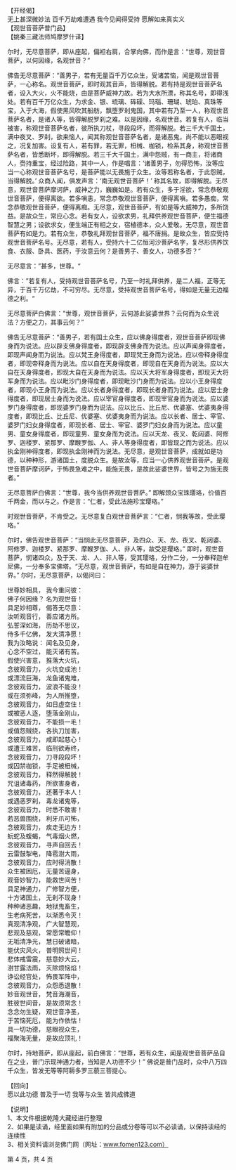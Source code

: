   【开经偈】  
  无上甚深微妙法 百千万劫难遭遇 我今见闻得受持 愿解如来真实义  
  【观世音菩萨普门品】  
  【姚秦三藏法师鸠摩罗什译】  
    
  尔时，无尽意菩萨，即从座起，偏袒右肩，合掌向佛，而作是言：“世尊，观世音菩萨，以何因缘，名观世音？”  
    
  佛告无尽意菩萨：“善男子，若有无量百千万亿众生，受诸苦恼，闻是观世音菩萨，一心称名。观世音菩萨，即时观其音声，皆得解脱。若有持是观世音菩萨名者，设入大火，火不能烧，由是菩萨威神力故。若为大水所漂，称其名号，即得浅处。若有百千万亿众生，为求金、银、琉璃、砗磲、玛瑙、珊瑚、琥珀、真珠等宝，入于大海，假使黑风吹其船舫，飘堕罗刹鬼国，其中若有乃至一人，称观世音菩萨名者，是诸人等，皆得解脱罗刹之难。以是因缘，名观世音。若复有人，临当被害，称观世音菩萨名者，彼所执刀杖，寻段段坏，而得解脱。若三千大千国土，满中夜叉、罗刹，欲来恼人，闻其称观世音菩萨名者，是诸恶鬼，尚不能以恶眼视之，况复加害。设复有人，若有罪，若无罪，杻械、枷锁，检系其身，称观世音菩萨名者，皆悉断坏，即得解脱。若三千大千国土，满中怨贼，有一商主，将诸商人，赍持重宝，经过险路，其中一人，作是唱言：‘诸善男子，勿得恐怖，汝等应当一心称观世音菩萨名号，是菩萨能以无畏施于众生。汝等若称名者，于此怨贼，当得解脱。’ 众商人闻，俱发声言：‘南无观世音菩萨！’ 称其名故，即得解脱。无尽意，观世音菩萨摩诃萨，威神之力，巍巍如是。若有众生，多于淫欲，常念恭敬观世音菩萨，便得离欲。若多嗔恚，常念恭敬观世音菩萨，便得离嗔。若多愚痴，常念恭敬观世音菩萨，便得离痴。无尽意，观世音菩萨，有如是等大威神力，多所饶益。是故众生，常应心念。若有女人，设欲求男，礼拜供养观世音菩萨，便生福德智慧之男；设欲求女，便生端正有相之女，宿植德本，众人爱敬。无尽意，观世音菩萨有如是力。若有众生，恭敬礼拜观世音菩萨，福不唐捐。是故众生，皆应受持观世音菩萨名号。无尽意，若有人，受持六十二亿恒河沙菩萨名字，复尽形供养饮食、衣服、卧具、医药，于汝意云何？是善男子、善女人，功德多否？“  
    
  无尽意言：”甚多，世尊。“  
    
  佛言：”若复有人，受持观世音菩萨名号，乃至一时礼拜供养，是二人福，正等无异，于百千万亿劫，不可穷尽。无尽意，受持观世音菩萨名号，得如是无量无边福德之利。“  
    
  无尽意菩萨白佛言："世尊，观世音菩萨，云何游此娑婆世界？云何而为众生说法？方便之力，其事云何？”  
    
  佛告无尽意菩萨：“善男子，若有国土众生，应以佛身得度者，观世音菩萨即现佛身而为说法。应以辟支佛身得度者，即现辟支佛身而为说法。应以声闻身得度者，即现声闻身而为说法。应以梵王身得度者，即现梵王身而为说法。应以帝释身得度者，即现帝释身而为说法。应以自在天身得度者，即现自在天身而为说法。应以大自在天身得度者，即现大自在天身而为说法。应以天大将军身得度者，即现天大将军身而为说法。应以毗沙门身得度者，即现毗沙门身而为说法。应以小王身得度者，即现小王身而为说法。应以长者身得度者，即现长者身而为说法。应以居士身得度者，即现居士身而为说法。应以宰官身得度者，即现宰官身而为说法。应以婆罗门身得度者，即现婆罗门身而为说法。应以比丘、比丘尼、优婆塞、优婆夷身得度者，即现比丘、比丘尼、优婆塞、优婆夷身而为说法。应以长者、居士、宰官、婆罗门妇女身得度者，即现长者、居士、宰官、婆罗门妇女身而为说法。应以童男、童女身得度者，即现童男、童女身而为说法。应以天龙、夜叉、乾闼婆、阿修罗、迦楼罗、紧那罗、摩睺罗伽、人、非人等身得度者，即皆现之而为说法。应以执金刚神得度者，即现执金刚神而为说法。无尽意，是观世音菩萨，成就如是功德，以种种形，游诸国土，度脱众生。是故汝等，应当一心供养观世音菩萨。是观世音菩萨摩诃萨，于怖畏急难之中，能施无畏，是故此娑婆世界，皆号之为施无畏者。”  
    
  无尽意菩萨白佛言：“世尊，我今当供养观世音菩萨。” 即解颈众宝珠璎珞，价值百千两金，而以与之。作是言：“仁者，受此法施珍宝璎珞。”  
    
  时观世音菩萨，不肯受之。无尽意复白观世音菩萨言：“仁者，悯我等故，受此璎珞。”  
    
  尔时，佛告观世音菩萨：“当悯此无尽意菩萨，及四众、天、龙、夜叉、乾闼婆、阿修罗、迦楼罗、紧那罗、摩睺罗伽、人、非人等，故受是璎珞。” 即时，观世音菩萨，悯诸四众，及于天、龙、人、非人等，受其璎珞，分作二分，一分奉释迦牟尼佛，一分奉多宝佛塔。“无尽意，观世音菩萨，有如是自在神力，游于娑婆世界。” 尔时，无尽意菩萨，以偈问曰：  
    
  世尊妙相具， 我今重问彼：  
  佛子何因缘？ 名为观世音！  
  具足妙相尊， 偈答无尽意：  
  汝听观音行， 善应诸方所。  
  弘誓深如海， 历劫不思议，  
  侍多千亿佛， 发大清净愿！  
  我为汝略说： 闻名及见身，  
  心念不空过， 能灭诸有苦。  
  假使兴害意， 推落大火坑，  
  念彼观音力， 火坑变成池！  
  或漂流巨海， 龙鱼诸鬼难，  
  念彼观音力， 波浪不能没！  
  或在须弥峰， 为人所推堕，  
  念彼观音力， 如日虚空住！  
  或被恶人逐， 堕落金刚山，  
  念彼观音力， 不能损一毛！  
  或值怨贼绕， 各执刀加害，  
  念彼观音力， 咸即起慈心！  
  或遭王难苦， 临刑欲寿终，  
  念彼观音力， 刀寻段段坏！  
  或囚禁枷锁， 手足被杻械，  
  念彼观音力， 释然得解脱！  
  咒诅诸毒药， 所欲害身者，  
  念彼观音力， 还著于本人！  
  或遇恶罗刹， 毒龙诸鬼等，  
  念彼观音力， 时悉不敢害！  
  若恶兽围绕， 利牙爪可怖，  
  念彼观音力， 疾走无边方！  
  蚖蛇及蝮蝎， 气毒烟火燃，  
  念彼观音力， 寻声自回去！  
  云雷鼓掣电， 降雹澍大雨，  
  念彼观音力， 应时得消散！  
  众生被困厄， 无量苦逼身，  
  观音妙智力， 能救世间苦！  
  具足神通力， 广修智方便，  
  十方诸国土， 无刹不现身！  
  种种诸恶趣， 地狱鬼畜生，  
  生老病死苦， 以渐悉令灭！  
  真观清净观， 广大智慧观，  
  悲观及慈观， 常愿常瞻仰！  
  无垢清净光， 慧日破诸暗，  
  能伏灾风火， 普明照世间！  
  悲体戒雷震， 慈意妙大云，  
  澍甘露法雨， 灭除烦恼焰！  
  诤讼经官处， 怖畏军阵中，  
  念彼观音力， 众怨悉退散！  
  妙音观世音， 梵音海潮音，  
  胜彼世间音， 是故须常念！  
  念念勿生疑， 观世音净圣，  
  于苦恼死厄， 能为作依怙！  
  具一切功德， 慈眼视众生，  
  福聚海无量， 是故应顶礼！  
    
  尔时，持地菩萨，即从座起，前白佛言：“世尊，若有众生，闻是观世音菩萨品自在之业，普门示现神通力者，当知是人功德不少！” 佛说是普门品时，众中八万四千众生，皆发无等等阿耨多罗三藐三菩提心。  
    
  【回向】  
  愿以此功德 普及于一切 我等与众生 皆共成佛道  
    
  【说明】  
  1、本文件根据乾隆大藏经进行整理  
  2、如果是读诵，经里面如果有附加的分品或分卷等可以不必读诵，以保持读经的连续性  
  3、相关资料请浏览佛门网（网址：www.fomen123.com）  
    
    
    
  第 4 页，共 4 页  
    
    